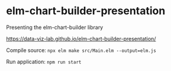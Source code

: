 # elm-chart-builder-presentation
Presenting the elm-chart-builder library

https://data-viz-lab.github.io/elm-chart-builder-presentation/


Compile source:
`npx elm make src/Main.elm --output=elm.js`

Run application:
`npm run start`
